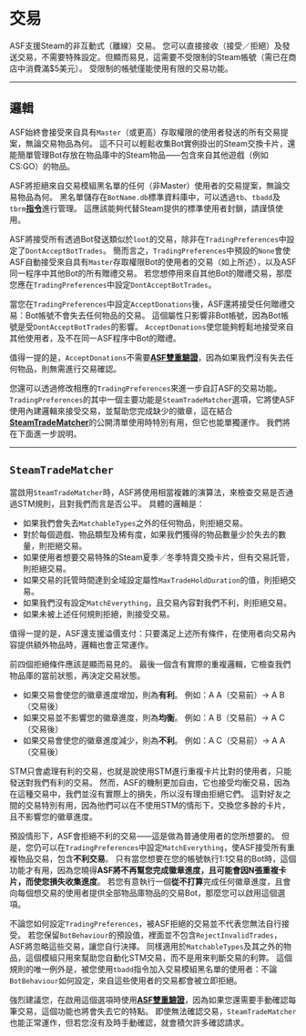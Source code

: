 # 交易

ASF支援Steam的非互動式（離線）交易。 您可以直接接收（接受／拒絕）及發送交易，不需要特殊設定。但顯而易見，這需要不受限制的Steam帳號（需已在商店中消費滿$5美元）。 受限制的帳號僅能使用有限的交易功能。

---

## 邏輯

ASF始終會接受來自具有&#8203;`Master`&#8203;（或更高）存取權限的使用者發送的所有交易提案，無論交易物品為何。 這不只可以輕鬆收集Bot實例掛出的Steam交換卡片，還能簡單管理Bot存放在物品庫中的Steam物品⸺包含來自其他遊戲（例如CS:GO）的物品。

ASF將拒絕來自交易模組黑名單的任何（非Master）使用者的交易提案，無論交易物品為何。 黑名單儲存在&#8203;`BotName.db`&#8203;標準資料庫中，可以透過&#8203;`tb`&#8203;、&#8203;`tbadd`&#8203;及&#8203;`tbrm`&#8203;**[指令](https://github.com/JustArchiNET/ArchiSteamFarm/wiki/Commands-zh-TW)**&#8203;進行管理。 這應該能夠代替Steam提供的標準使用者封鎖，請謹慎使用。

ASF將接受所有透過Bot發送類似於&#8203;`loot`&#8203;的交易，除非在&#8203;`TradingPreferences`&#8203;中設定了&#8203;`DontAcceptBotTrades`&#8203;。 簡而言之，&#8203;`TradingPreferences`&#8203;中預設的&#8203;`None`&#8203;會使ASF自動接受來自具有&#8203;`Master`&#8203;存取權限Bot的使用者的交易（如上所述），以及ASF同一程序中其他Bot的所有贈禮交易。 若您想停用來自其他Bot的贈禮交易，那麼您應在&#8203;`TradingPreferences`&#8203;中設定&#8203;`DontAcceptBotTrades`&#8203;。

當您在&#8203;`TradingPreferences`&#8203;中設定&#8203;`AcceptDonations`&#8203;後，ASF還將接受任何贈禮交易：Bot帳號不會失去任何物品的交易。 這個屬性只影響非Bot帳號，因為Bot帳號是受&#8203;`DontAcceptBotTrades`&#8203;的影響。 `AcceptDonations`&#8203;使您能夠輕鬆地接受來自其他使用者，及不在同一ASF程序中Bot的贈禮。

值得一提的是，&#8203;`AcceptDonations`&#8203;不需要&#8203;**[ASF雙重驗證](https://github.com/JustArchiNET/ArchiSteamFarm/wiki/Two-factor-authentication-zh-TW)**&#8203;，因為如果我們沒有失去任何物品，則無需進行交易確認。

您還可以透過修改相應的&#8203;`TradingPreferences`&#8203;來進一步自訂ASF的交易功能。 `TradingPreferences`&#8203;的其中一個主要功能是&#8203;`SteamTradeMatcher`&#8203;選項，它將使ASF使用內建邏輯來接受交易，並幫助您完成缺少的徽章，這在結合&#8203;**[SteamTradeMatcher](https://www.steamtradematcher.com)**&#8203;的公開清單使用時特別有用，但它也能單獨運作。 我們將在下面進一步說明。

---

## `SteamTradeMatcher`

當啟用&#8203;`SteamTradeMatcher`&#8203;時，ASF將使用相當複雜的演算法，來檢查交易是否通過STM規則，且對我們而言是否公平。 具體的邏輯是：

- 如果我們會失去&#8203;`MatchableTypes`&#8203;之外的任何物品，則拒絕交易。
- 對於每個遊戲、物品類型及稀有度，如果我們獲得的物品數量少於失去的數量，則拒絕交易。
- 如果使用者想要交易特殊的Steam夏季／冬季特賣交換卡片，但有交易託管，則拒絕交易。
- 如果交易的託管時間達到全域設定屬性&#8203;`MaxTradeHoldDuration`&#8203;的值，則拒絕交易。
- 如果我們沒有設定&#8203;`MatchEverything`&#8203;，且交易內容對我們不利，則拒絕交易。
- 如果未被上述任何規則拒絕，則接受交易。

值得一提的是，ASF還支援溢價支付：只要滿足上述所有條件，在使用者向交易內容提供額外物品時，邏輯也會正常運作。

前四個拒絕條件應該是顯而易見的。 最後一個含有實際的重複邏輯，它檢查我們物品庫的當前狀態，再決定交易狀態。

- 如果交易會使您的徽章進度增加，則為&#8203;**有利**&#8203;。 例如：A A（交易前）-> A B（交易後）
- 如果交易並不影響您的徽章進度，則為&#8203;**均衡**&#8203;。 例如：A B（交易前）-> A C（交易後）
- 如果交易會使您的徽章進度減少，則為&#8203;**不利**&#8203;。 例如：A C（交易前）-> A A（交易後）

STM只會處理有利的交易，也就是說使用STM進行重複卡片比對的使用者，只能發送對我們有利的交易。 然而，ASF的機制更加自由，它也接受均衡交易，因為在這種交易中，我們並沒有實際上的損失，所以沒有理由拒絕它們。 這對好友之間的交易特別有用，因為他們可以在不使用STM的情形下，交換您多餘的卡片，且不影響您的徽章進度。

預設情形下，ASF會拒絕不利的交易⸺這是做為普通使用者的您所想要的。 但是，您仍可以在&#8203;`TradingPreferences`&#8203;中設定&#8203;`MatchEverything`&#8203;，使ASF接受所有重複物品交易，包含&#8203;**不利交易**&#8203;。 只有當您想要在您的帳號執行1:1交易的Bot時，這個功能才有用，因為您曉得&#8203;**ASF將不再幫您完成徽章進度，且可能會因N張重複卡片，而使您損失收集進度**&#8203;。 若您有意執行一個&#8203;**從不打算**&#8203;完成任何徽章進度，且會向每個想交易的使用者提供全部物品庫物品的交易Bot，那麼您可以啟用這個選項。

不論您如何設定&#8203;`TradingPreferences`&#8203;，被ASF拒絕的交易並不代表您無法自行接受。 若您保留&#8203;`BotBehaviour`&#8203;的預設值，裡面並不包含&#8203;`RejectInvalidTrades`&#8203;，ASF將忽略這些交易，讓您自行決擇。 同樣適用於&#8203;`MatchableTypes`&#8203;及其之外的物品，這個模組只用來幫助您自動化STM交易，而不是用來判斷交易的利弊。 這個規則的唯一例外是，被您使用&#8203;`tbadd`&#8203;指令加入交易模組黑名單的使用者：不論&#8203;`BotBehaviour`&#8203;如何設定，來自這些使用者的交易都會被立即拒絕。

強烈建議您，在啟用這個選項時使用&#8203;**[ASF雙重驗證](https://github.com/JustArchiNET/ArchiSteamFarm/wiki/Two-factor-authentication-zh-TW)**&#8203;，因為如果您還需要手動確認每筆交易，這個功能也將會失去它的特點。 即使無法確認交易，&#8203;`SteamTradeMatcher`&#8203;也能正常運作，但若您沒有及時手動確認，就會積欠許多確認請求。